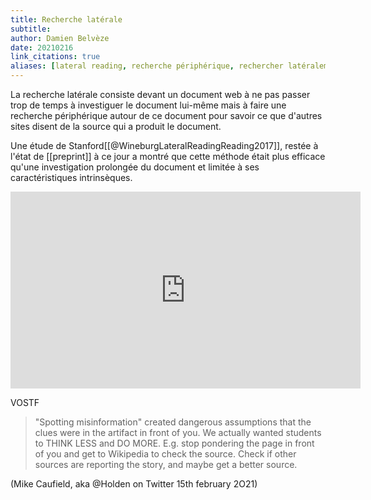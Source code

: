 ```yaml
---
title: Recherche latérale
subtitle:
author: Damien Belvèze
date: 20210216
link_citations: true
aliases: [lateral reading, recherche périphérique, rechercher latéralement]
---
```


La recherche latérale consiste devant un document web à ne pas passer trop de temps à investiguer le document lui-même mais à faire une recherche périphérique autour de ce document pour savoir ce que d'autres sites disent de la source qui a produit le document. 

Une étude de Stanford[[@WineburgLateralReadingReading2017]], restée à l'état de [[preprint]] à ce jour a montré que cette méthode était plus efficace qu'une investigation prolongée du document et limitée à ses caractéristiques intrinsèques. 

<p>
<iframe width="560" height="315" src="https://www.youtube.com/embed/SHNprb2hgzU" frameborder="0" allow="accelerometer; autoplay; clipboard-write; encrypted-media; gyroscope; picture-in-picture" allowfullscreen></iframe>
</p>

VOSTF 

>"Spotting misinformation" created dangerous assumptions that the clues were in the artifact in front of you.
>We actually wanted students to THINK LESS and DO MORE. E.g. stop pondering the page in front of you and get to Wikipedia to check the source. Check if other sources are reporting the story, and maybe get a better source.

(Mike Caufield, aka @Holden on Twitter 15th february 2O21)